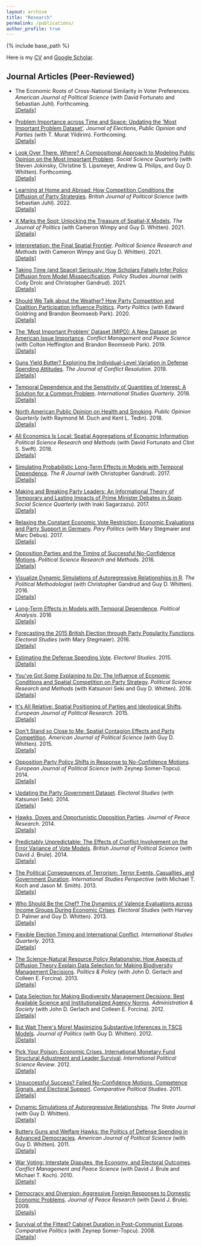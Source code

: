 ```yaml
---
layout: archive
title: "Research"
permalink: /publications/
author_profile: true
---
```


{% include base_path %}

Here is my [CV](/files/CV.pdf) and [Google Scholar](https://scholar.google.com/citations?user=mf4yXbAAAAAJ&hl=en).

## Journal Articles (Peer-Reviewed)
* The Economic Roots of Cross-National Similarity in Voter Preferences. *American Journal of Political Science* (with David Fortunato and Sebastian Juhl).  Forthcoming.  
  [[Details]](../_publications/similarity.md)

* [Problem Importance across Time and Space: Updating the 'Most Important Problem Dataset'](https://doi.org/10.1080/17457289.2024.2337424). *Journal of Elections, Public Opinion and Parties* (with T. Murat Yildirim). Forthcoming.  
  [[Details]](../_publications/mipd2.md)

* [Look Over There. Where? A Compositional Approach to Modeling Public Opinion on the Most Important Problem](https://doi.org/10.1111/ssqu.13360). *Social Science Quarterly* (with Steven Jokinsky, Christine S. Lipsmeyer, Andrew Q. Philips, and Guy D. Whitten).  Forthcoming.  
  [[Details]](../_publications/compmip.md)

* [Learning at Home and Abroad: How Competition Conditions the Diffusion of Party Strategies](https://doi.org/10.1017/S0007123420000769). *British Journal of Political Science* (with Sebastian Juhl). 2022.  
  [[Details]](../_publications/learning.md)

* [X Marks the Spot: Unlocking the Treasure of Spatial-X Models](https://doi.org/10.1086/710089). *The Journal of Politics* (with Cameron Wimpy and Guy D. Whitten).  2021.  
  [[Details]](../_publications/xmarks.md)

* [Interpretation: the Final Spatial Frontier](https://doi.org/10.1017/psrm.2019.9). *Political Science Research and Methods* (with Cameron Wimpy and Guy D. Whitten).  2021.    
  [[Details]](../_publications/frontier.md)

* [Taking Time (and Space) Seriously: How Scholars Falsely Infer Policy Diffusion from Model Misspecification](https://doi.org/10.1111/psj.12374). *Policy Studies Journal* (with Cody Drolc and Christopher Gandrud).  2021.  
  [[Details]](../_publications/taking.md)

* [Should We Talk about the Weather? How Party Competition and Coalition Participation Influence Politics](https://doi.org/10.1177/1354068818806545). *Party Politics* (with Edward Goldring and Brandon Beomseob Park).  2020.  
  [[Details]](../_publications/weather.md)

* [The 'Most Important Problem' Dataset (MIPD): A New Dataset on American Issue Importance](https://doi.org/10.1177/0738894217691463). *Conflict Management and Peace Science* (with Colton Heffington and Brandon Beomseob Park).  2019.  
  [[Details]](../_publications/mipd1.md)

* [Guns Yield Butter? Exploring the Individual-Level Variation in Defense Spending Attitudes](https://doi.org/10.1177/0022002718785969). *The Journal of Conflict Resolution*.  2019.    
  [[Details]](../_publications/gvb.md)

* [Temporal Dependence and the Sensitivity of Quantities of Interest: A Solution for a Common Problem](https://doi.org/10.1093/isq/sqy036). *International Studies Quarterly*.  2018.    
  [[Details]](../_publications/td.md)

* [North American Public Opinion on Health and Smoking](https://doi.org/10.1093/isq/sqy036). *Public Opinion Quarterly* (with Raymond M. Duch and Kent L. Tedin).  2018.    
  [[Details]](../_publications/smoking.md)

* [All Economics Is Local: Spatial Aggregations of Economic Information](https://doi.org/10.1017/psrm.2016.26). *Political Science Research and Methods* (with David Fortunato and Clint S. Swift).  2018.  
  [[Details]](../_publications/local.md)

* [Simulating Probabilistic Long-Term Effects in Models with Temporal Dependence](https://journal.r-project.org/archive/2017/RJ-2017-059/index.html). *The R Journal* (with Christopher Gandrud).  2017.    
  [[Details]](../_publications/pltesim.md)

* [Making and Breaking Party Leaders: An Informational Theory of Temporary and Lasting Impacts of Prime Minister Debates in Spain](https://doi.org/10.1111/ssqu.12446). *Social Science Quarterly* (with Inaki Sagarzazu).  2017.    
  [[Details]](../_publications/leaders.md)

* [Relaxing the Constant Economic Vote Restriction: Economic Evaluations and Party Support in Germany](https://doi.org/10.1177/1354068815593458). *Pary Politics* (with Mary Stegmaier and Marc Debus).  2017.    
  [[Details]](../_publications/cev.md)

* [Opposition Parties and the Timing of Successful No-Confidence Motions](https://doi.org/10.1017/psrm.2015.12). *Political Science Research and Methods*.  2016.    
  [[Details]](../_publications/timing.md)

* [Visualize Dynamic Simulations of Autoregressive Relationships in R](https://thepoliticalmethodologist.wordpress.com/wp-content/uploads/2016/08/tpm_v23_n2.pdf). *The Political Methodologist* (with Christopher Gandrud and Guy D. Whitten).  2016.  
  [[Details]](../_publications/dynsimr.md)

* [Long-Term Effects in Models with Temporal Dependence](https://doi.org/10.1093/pan/mpw009). *Political Analysis*.  2016  
  [[Details]](../_publications/plte.md)

* [Forecasting the 2015 British Election through Party Popularity Functions](https://doi.org/10.1016/j.electstud.2015.11.011). *Electoral Studies* (with Mary Stegmaier).  2016.    
  [[Details]](../_publications/forecast.md)

* [Estimating the Defense Spending Vote](https://doi.org/10.1016/j.electstud.2015.03.020). *Electoral Studies*.  2015.    
  [[Details]](../_publications/dsv.md)

* [You've Got Some Explaining to Do: The Influence of Economic Conditions and Spatial Competition on Party Strategy](https://doi.org/10.1017/psrm.2015.13). *Political Science Research and Methods* (with Katsunori Seki and Guy D. Whitten).  2016.    
  [[Details]](../_publications/econtalk.md)

* [It's All Relative: Spatial Positioning of Parties and Ideological Shifts](https://doi.org/10.1111/1475-6765.12063). *European Journal of Political Research*.  2015.    
  [[Details]](../_publications/relative.md)

* [Don't Stand so Close to Me: Spatial Contagion Effects and Party Competition](https://doi.org/10.1111/ajps.12124). *American Journal of Political Science* (with Guy D. Whitten).  2015.    
  [[Details]](../_publications/stand.md)

* [Opposition Party Policy Shifts in Response to No-Confidence Motions](https://doi.org/10.1111/1475-6765.12038). *European Journal of Political Science* (with Zeynep Somer-Topcu).  2014.    
  [[Details]](../_publications/shifts.md)

* [Updating the Party Government Dataset](https://doi.org/10.1016/j.electstud.2013.10.001). *Electoral Studies* (with Katsunori Seki).  2014.    
  [[Details]](../_publications/pg.md)

* [Hawks, Doves and Opportunistic Opposition Parties](https://doi.org/10.1177/0022343313506029). *Journal of Peace Research*.  2014.    
  [[Details]](../_publications/hawks.md)

* [Predictably Unpredictable: The Effects of Conflict Involvement on the Error Variance of Vote Models](https://doi.org/10.1017/S000712341200083X). *British Journal of Political Science* (with David J. Brule).  2014.    
  [[Details]](../_publications/predict.md)

* [The Political Consequences of Terrorism: Terror Events, Casualties, and Government Duration](https://doi.org/10.1111/j.1528-3585.2012.00498.x). *International Studies Perspective* (with Michael T. Koch and Jason M. Smith).  2013.    
  [[Details]](../_publications/terror.md)

* [Who Should Be the Chef? The Dynamics of Valence Evaluations across Income Groups During Economic Crises](https://doi.org/10.1016/j.electstud.2013.05.014). *Electoral Studies* (with Harvey D. Palmer and Guy D. Whitten).  2013.    
  [[Details]](../_publications/chef.md)

* [Flexible Election Timing and International Conflict](https://doi.org/10.1111/isqu.12054). *International Studies Quarterly*.  2013.    
  [[Details]](../_publications/flexible.md)

* [The Science-Natural Resource Policy Relationship: How Aspects of Diffusion Theory Explain Data Selection for Making Biodiversity Management Decisions](https://doi.org/10.1111/polp.12017). *Politics & Policy* (with John D. Gerlach and Colleen E. Forcina).  2013.    
  [[Details]](../_publications/jay2.md)

* [Data Selection for Making Biodiversity Management Decisions: Best Available Science and Institutionalized Agency Norms](https://doi.org/10.1177/0095399712451886). *Administration & Society* (with John D. Gerlach and Colleen E. Forcina).  2012.    
  [[Details]](../_publications/jay1.md)

* [But Wait There's More! Maximizing Substantive Inferences in TSCS Models](https://doi.org/10.1017/S0022381612000473). *Journal of Politics* (with Guy D. Whitten).  2012.    
  [[Details]](../_publications/butwait.md)

* [Pick Your Poison: Economic Crises, International Monetary Fund Structural Adjustment and Leader Survival](https://doi.org/10.1177/0192512111399006). *International Political Science Review*.  2012.    
  [[Details]](../_publications/poison.md)

* [Unsuccessful Success? Failed No-Confidence Motions, Competence Signals, and Electoral Support](https://doi.org/10.1177/0010414011407470). *Comparative Political Studies*.  2011.    
  [[Details]](../_publications/success.md)

* [Dynamic Simulations of Autoregressive Relationships](https://journals.sagepub.com/doi/pdf/10.1177/1536867X1201100405). *The Stata Journal* (with Guy D. Whitten).  
  [[Details]](../_publications/dynsimstata.md)

* [Buttery Guns and Welfare Hawks: the Politics of Defense Spending in Advanced Democracies](https://doi.org/10.1111/j.1540-5907.2010.00479.x). *American Journal of Political Science* (with Guy D. Whitten).  2011.    
  [[Details]](../_publications/butteryguns.md)

* [War Voting: Interstate Disputes, the Economy, and Electoral Outcomes](https://doi.org/10.1177/0738894210379328). *Conflict Management and Peace Science* (with David J. Brule and Michael T. Koch).  2010.    
  [[Details]](../_publications/warvoting.md)

* [Democracy and Diversion: Aggressive Foreign Responses to Domestic Economic Problems](https://doi.org/10.1177/0022343309339248). *Journal of Peace Research* (with David J. Brule).  2009.    
  [[Details]](../_publications/diversion.md)

* [Survival of the Fittest? Cabinet Duration in Post-Communist Europe](https://doi.org/10.5129/001041508X12911362383075). *Comparative Politics* (with Zeynep Somer-Topcu).  2008.    
  [[Details]](../_publications/fittest.md)
    
